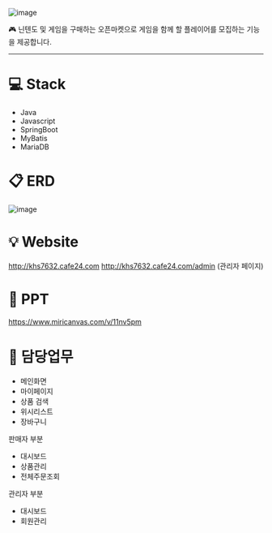 ![image](https://user-images.githubusercontent.com/107542350/224028679-fceaf700-99c9-4a34-bf21-aa37c751b777.png)

:video_game: 닌텐도 및 게임을 구매하는 오픈마켓으로 게임을 함께 할 플레이어를 모집하는 기능을 제공합니다.
***

# :computer: Stack
* Java
* Javascript
* SpringBoot
* MyBatis
* MariaDB 

# :clipboard: ERD
![image](https://user-images.githubusercontent.com/107542350/224039718-a9392d06-2f1b-4eaa-b9ac-892fa5664343.png)

# :bulb: Website
http://khs7632.cafe24.com
http://khs7632.cafe24.com/admin (관리자 페이지)

# :microphone: PPT
https://www.miricanvas.com/v/11nv5pm

# :briefcase: 담당업무
* 메인화면
* 마이페이지
* 상품 검색
* 위시리스트
* 장바구니

판매자 부분
* 대시보드
* 상품관리
* 전체주문조회

관리자 부분
* 대시보드
* 회원관리
